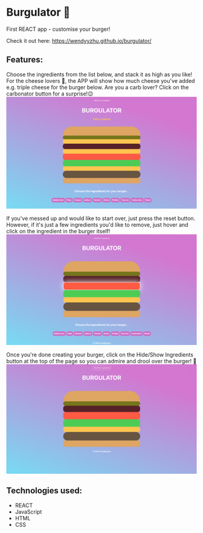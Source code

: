 # Burgulator 🍔

First REACT app - customise your burger!

Check it out here: https://wendyyzhu.github.io/burgulator/


## Features: 
Choose the ingredients from the list below, and stack it as high as you like! For the cheese lovers 🧀, the APP will show how much cheese you've added e.g. triple cheese for the burger below. Are you a carb lover? Click on the carbonator button for a surprise!😉
![Screenshot of APP](public/Burgulator.png)

If you've messed up and would like to start over, just press the reset button. However, if it's just a few ingredients you'd like to remove, just hover and click on the ingredient in the burger itself! 
![Screenshot of APP - remove ingredients](public/Remove%20ingredients.png)

Once you're done creating your burger, click on the Hide/Show Ingredients button at the top of the page so you can admire and drool over the burger! 🤤
![Screenshot of APP - hide ingredients](public/Hide%20ingredients.png)

## Technologies used:
- REACT 
- JavaScript
- HTML
- CSS